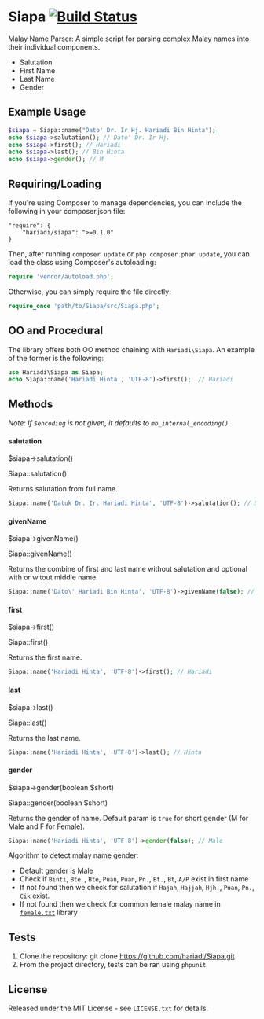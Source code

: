 # Siapa [![Build Status](https://travis-ci.org/hariadi/Siapa.png)](https://travis-ci.org/hariadi/Siapa)

Malay Name Parser: A simple script for parsing complex Malay names into their individual components.

- Salutation
- First Name
- Last Name
- Gender

## Example Usage

```php
$siapa = Siapa::name("Dato' Dr. Ir Hj. Hariadi Bin Hinta");
echo $siapa->salutation(); // Dato' Dr. Ir Hj.
echo $siapa->first(); // Hariadi
echo $siapa->last(); // Bin Hinta
echo $siapa->gender(); // M
```

## Requiring/Loading

If you're using Composer to manage dependencies, you can include the following
in your composer.json file:

    "require": {
        "hariadi/siapa": ">=0.1.0"
    }

Then, after running `composer update` or `php composer.phar update`, you can
load the class using Composer's autoloading:

```php
require 'vendor/autoload.php';
```

Otherwise, you can simply require the file directly:

```php
require_once 'path/to/Siapa/src/Siapa.php';
```

## OO and Procedural

The library offers both OO method chaining with `Hariadi\Siapa`. An example
of the former is the following:

```php
use Hariadi\Siapa as Siapa;
echo Siapa::name('Hariadi Hinta', 'UTF-8')->first();  // Hariadi
```

## Methods

*Note: If `$encoding` is not given, it defaults to `mb_internal_encoding()`.*

#### salutation

$siapa->salutation()

Siapa::salutation()

Returns salutation from full name.

```php
Siapa::name('Datuk Dr. Ir. Hariadi Hinta', 'UTF-8')->salutation(); // Datuk Dr. Ir.
```

#### givenName

$siapa->givenName()

Siapa::givenName()

Returns the combine of first and last name without salutation and optional with or witout middle name.

```php
Siapa::name('Dato\' Hariadi Bin Hinta', 'UTF-8')->givenName(false); // Hariadi Bin Hinta
```

#### first

$siapa->first()

Siapa::first()

Returns the first name.

```php
Siapa::name('Hariadi Hinta', 'UTF-8')->first(); // Hariadi
```

#### last

$siapa->last()

Siapa::last()

Returns the last name.

```php
Siapa::name('Hariadi Hinta', 'UTF-8')->last(); // Hinta
```

#### gender

$siapa->gender(boolean $short)

Siapa::gender(boolean $short)

Returns the gender of name. Default param is `true` for short gender (M for Male and F for Female).

```php
Siapa::name('Hariadi Hinta', 'UTF-8')->gender(false); // Male
```

Algorithm to detect malay name gender:
- Default gender is Male
- Check if `Binti`, `Bte.`, `Bte`, `Puan`, `Puan`, `Pn.`, `Bt.`, `Bt`, `A/P` exist in first name
- If not found then we check for salutation if `Hajah`, `Hajjah`, `Hjh.`, `Puan`, `Pn.`, `Cik` exist.
- If not found then we check for common female malay name in [`female.txt`](https://github.com/hariadi/Siapa/blob/master/src/data/female.txt) library


## Tests

1. Clone the repository: git clone https://github.com/hariadi/Siapa.git
2. From the project directory, tests can be ran using `phpunit`

## License

Released under the MIT License - see `LICENSE.txt` for details.
